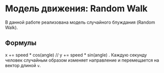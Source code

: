 # Модель движения: Random Walk

В данной работе реализована модель случайного блуждания (Random Walk).

## Формулы
x += speed * cos(angle) 
// y += speed * sin(angle) .
Каждую секунду человек случайным образом изменяет направление и перемещается на вектор длиной `v`.
